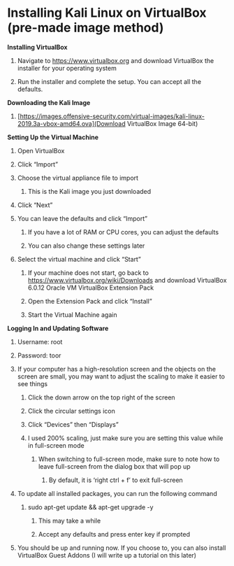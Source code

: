 # **Installing Kali Linux on VirtualBox (pre-made image method)**

**Installing VirtualBox**

1.  Navigate to <https://www.virtualbox.org> and download VirtualBox the
    installer for your operating system

2.  Run the installer and complete the setup. You can accept all the defaults.

**Downloading the Kali Image**

1.  [https://images.offensive-security.com/virtual-images/kali-linux-2019.3a-vbox-amd64.ova](Download VirtualBox Image 64-bit)

**Setting Up the Virtual Machine**

1.  Open VirtualBox

2.  Click “Import”

3.  Choose the virtual appliance file to import

    1.  This is the Kali image you just downloaded

4.  Click “Next”

5.  You can leave the defaults and click “Import”

    1.  If you have a lot of RAM or CPU cores, you can adjust the defaults

    2.  You can also change these settings later

6.  Select the virtual machine and click “Start”

    1.  If your machine does not start, go back to
        <https://www.virtualbox.org/wiki/Downloads> and download VirtualBox
        6.0.12 Oracle VM VirtualBox Extension Pack

    2.  Open the Extension Pack and click “Install”

    3.  Start the Virtual Machine again

**Logging In and Updating Software**

1.  Username: root

2.  Password: toor

3.  If your computer has a high-resolution screen and the objects on the screen
    are small, you may want to adjust the scaling to make it easier to see
    things

    1.  Click the down arrow on the top right of the screen

    2.  Click the circular settings icon

    3.  Click “Devices” then “Displays”

    4.  I used 200% scaling, just make sure you are setting this value while in
        full-screen mode

        1.  When switching to full-screen mode, make sure to note how to leave
            full-screen from the dialog box that will pop up

            1.  By default, it is ‘right ctrl + f’ to exit full-screen

4.  To update all installed packages, you can run the following command

    1.  sudo apt-get update && apt-get upgrade -y

        1.  This may take a while

        2.  Accept any defaults and press enter key if prompted

5.  You should be up and running now. If you choose to, you can also install
    VirtualBox Guest Addons (I will write up a tutorial on this later)
